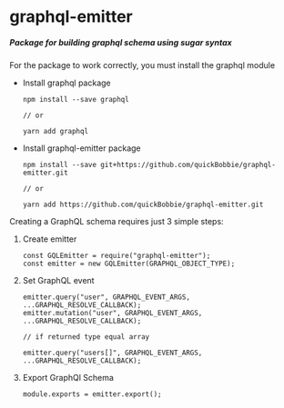 # graphql-emitter

##### Package for building graphql schema using sugar syntax

For the package to work correctly, you must install the graphql module

+ Install graphql package

    ~~~~~
    npm install --save graphql
    
    // or
    
    yarn add graphql
    ~~~~~

+ Install graphql-emitter package
    ~~~~
    npm install --save git+https://github.com/quickBobbie/graphql-emitter.git
    
    // or
    
    yarn add https://github.com/quickBobbie/graphql-emitter.git
    ~~~~


Creating a GraphQL schema requires just 3 simple steps:

1. Create emitter
    ~~~~~
    const GQLEmitter = require("graphql-emitter");
    const emitter = new GQLEmitter(GRAPHQL_OBJECT_TYPE);
    ~~~~~

2. Set GraphQL event
    ~~~~~
    emitter.query("user", GRAPHQL_EVENT_ARGS, ...GRAPHQL_RESOLVE_CALLBACK);
    emitter.mutation("user", GRAPHQL_EVENT_ARGS, ...GRAPHQL_RESOLVE_CALLBACK);
    
    // if returned type equal array
    
    emitter.query("users[]", GRAPHQL_EVENT_ARGS, ...GRAPHQL_RESOLVE_CALLBACK);
    ~~~~~

3. Export GraphQl Schema
    ~~~~~
    module.exports = emitter.export();
    ~~~~~